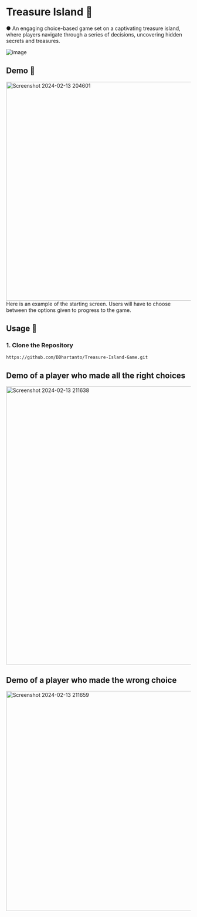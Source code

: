 # Treasure Island 🚣

●	An engaging choice-based game set on a captivating treasure island, where players navigate through a series of decisions, uncovering hidden secrets and treasures.

![image](https://media4.giphy.com/media/epfAoo1Re8VCzqP9Dy/200w.gif?cid=6c09b952pa2acwnqhdkhgn6cgpy485qqq43kic3irhuv2uvs&ep=v1_videos_search&rid=200w.gif&ct=v)

## Demo 🎯

<img width="595" alt="Screenshot 2024-02-13 204601" src="https://github.com/DDhartanto/Treasure-Island-Game/assets/130509435/10412ad2-141f-42d7-aa26-2ddf247eef95">
Here is an example of the starting screen. Users will have to choose between the options given to progress to the game. 

## Usage 🚀
### 1. Clone the Repository
```
https://github.com/DDhartanto/Treasure-Island-Game.git
```
## Demo of a player who made all the right choices
<img width="756" alt="Screenshot 2024-02-13 211638" src="https://github.com/DDhartanto/Treasure-Island-Game/assets/130509435/0d0b308d-afe4-4271-a084-a0e93ad9f94e">

## Demo of a player who made the wrong choice
<img width="598" alt="Screenshot 2024-02-13 211659" src="https://github.com/DDhartanto/Treasure-Island-Game/assets/130509435/a5e00b3d-aec8-4405-9c7c-8d5a1b764f22">

